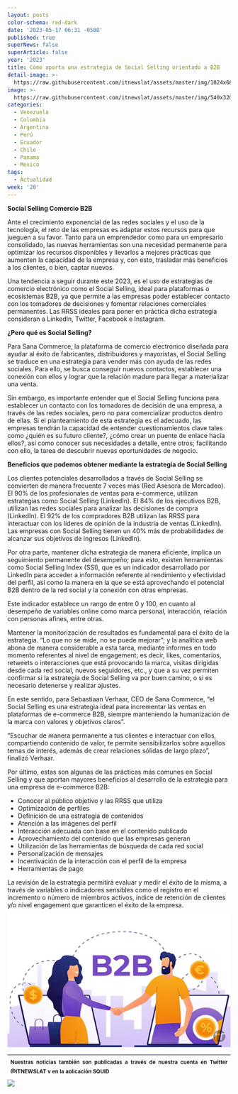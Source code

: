 ```yaml
---
layout: posts
color-schema: red-dark
date: '2023-05-17 06:31 -0500'
published: true
superNews: false
superArticle: false
year: '2023'
title: Cómo aporta una estrategia de Social Selling orientado a B2B
detail-image: >-
  https://raw.githubusercontent.com/itnewslat/assets/master/img/1024x680/alianza-b2b-g.jpg
image: >-
  https://raw.githubusercontent.com/itnewslat/assets/master/img/540x320/alianza-b2b-p.jpg
categories:
  - Venezuela
  - Colombia
  - Argentina
  - Perú
  - Ecuador
  - Chile
  - Panama
  - Mexico
tags:
  - Actualidad
week: '20'
---
```

**Social Selling Comercio B2B**

Ante el crecimiento exponencial de las redes sociales y el uso de la tecnología, el reto de las empresas es adaptar estos recursos para que jueguen a su favor. Tanto para un emprendedor como para un empresario consolidado, las nuevas herramientas son una necesidad permanente para optimizar los recursos disponibles y llevarlos a mejores prácticas que aumenten la capacidad de la empresa y, con esto, trasladar más beneficios a los clientes, o bien, captar nuevos.

Una tendencia a seguir durante este 2023, es el uso de estrategias de comercio electrónico como el Social Selling, ideal para plataformas o ecosistemas B2B, ya que permite a las empresas poder establecer contacto con los tomadores de decisiones y fomentar relaciones comerciales permanentes. Las RRSS ideales para poner en práctica dicha estrategia consideran a LinkedIn, Twitter, Facebook e Instagram.

**¿Pero qué es Social Selling?**

Para Sana Commerce, la plataforma de comercio electrónico diseñada para ayudar al éxito de fabricantes, distribuidores y mayoristas, el Social Selling se traduce en una estrategia para vender más con ayuda de las redes sociales. Para ello, se busca conseguir nuevos contactos, establecer una conexión con ellos y lograr que la relación madure para llegar a materializar una venta.

Sin embargo, es importante entender que el Social Selling funciona para establecer un contacto con los tomadores de decisión de una empresa, a través de las redes sociales, pero no para comercializar productos dentro de ellas. Si el planteamiento de esta estrategia es el adecuado, las empresas tendrán la capacidad de entender cuestionamientos clave tales como ¿quién es su futuro cliente?, ¿cómo crear un puente de enlace hacia ellos?, así como conocer sus necesidades a detalle, entre otros; facilitando con ello, la tarea de descubrir nuevas oportunidades de negocio.

**Beneficios que podemos obtener mediante la estrategia de Social Selling**

Los clientes potenciales desarrollados a través de Social Selling se convierten de manera frecuente 7 veces más (Red Asesora de Mercadeo).
El 90% de los profesionales de ventas para e-commerce, utilizan estrategias como Social Selling (LinkedIn).
El 84% de los ejecutivos B2B, utilizan las redes sociales para analizar las decisiones de compra (LinkedIn).
El 92% de los compradores B2B utilizan las RRSS para interactuar con los líderes de opinión de la industria de ventas (LinkedIn).
Las empresas con Social Selling tienen un 40% más de probabilidades de alcanzar sus objetivos de ingresos (LinkedIn).

Por otra parte, mantener dicha estrategia de manera eficiente, implica un seguimiento permanente del desempeño; para esto, existen herramientas como Social Selling Index (SSI), que es un indicador desarrollado por LinkedIn para acceder a información referente al rendimiento y efectividad del perfil, así como la manera en la que se está aprovechando el potencial B2B dentro de la red social y la conexión con otras empresas.

Este indicador establece un rango de entre 0 y 100, en cuanto al desempeño de variables online como marca personal, interacción, relación con personas afines, entre otras.

Mantener la monitorización de resultados es fundamental para el éxito de la estrategia. “Lo que no se mide, no se puede mejorar”; y la analítica web abona de manera considerable a esta tarea, mediante informes en todo momento referentes al nivel de engagement; es decir, likes, comentarios, retweets o interacciones que está provocando la marca, visitas dirigidas desde cada red social, nuevos seguidores, etc., y que a su vez permiten confirmar si la estrategia de Social Selling va por buen camino, o si es necesario detenerse y realizar ajustes.

En este sentido, para Sebastiaan Verhaar, CEO de Sana Commerce, “el Social Selling es una estrategia ideal para incrementar las ventas en plataformas de e-commerce B2B, siempre manteniendo la humanización de la marca con valores y objetivos claros”.

“Escuchar de manera permanente a tus clientes e interactuar con ellos, compartiendo contenido de valor, te permite sensibilizarlos sobre aquellos temas de interés, además de crear relaciones sólidas de largo plazo”, finalizó Verhaar.

Por último, estas son algunas de las prácticas más comunes en Social Selling y que aportan mayores beneficios al desarrollo de la estrategia para una empresa de e-commerce B2B:

- Conocer al público objetivo y las RRSS que utiliza
- Optimización de perfiles
- Definición de una estrategia de contenidos
- Atención a las imágenes del perfil
- Interacción adecuada con base en el contenido publicado
- Aprovechamiento del contenido que las empresas generan
- Utilización de las herramientas de búsqueda de cada red social
- Personalización de mensajes
- Incentivación de la interacción con el perfil de la empresa
- Herramientas de pago
           
La revisión de la estrategia permitirá evaluar y medir el éxito de la misma, a través de variables o indicadores sensibles como el registro en el incremento o número de miembros activos, índice de retención de clientes y/o nivel engagement que garanticen el éxito de la empresa.

![](https://raw.githubusercontent.com/itnewslat/assets/master/img/540x320/alianza-b2b-p.jpg)

<table style="height: 42px;" width="569">
<tbody>
<tr>
<td style="text-align: justify;"><sub><strong>Nuestras noticias también son publicadas a través de nuestra cuenta en Twitter <a href="https://twitter.com/itnewslat?lang=es">@ITNEWSLAT</a> y en la aplicación <a href="https://squidapp.co/en/">SQUID</a></strong></sub></td>
</tr>
</tbody>
</table>
<img src="https://tracker.metricool.com/c3po.jpg?hash=56f88a41e39ab42c063cc51676587a04"/>
